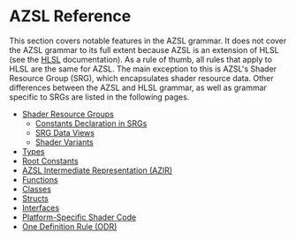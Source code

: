 # AZSL Reference
This section covers notable features in the AZSL grammar. It does not cover the AZSL grammar to its full extent because AZSL is an extension of HLSL (see the [HLSL](https://docs.microsoft.com/en-us/windows/win32/direct3dhlsl/dx-graphics-hlsl) documentation). As a rule of thumb, all rules that apply to HLSL are the same for AZSL. The main exception to this is AZSL's Shader Resource Group (SRG), which encapsulates shader resource data. Other differences between the AZSL and HLSL grammar, as well as grammar specific to SRGs are listed in the following pages. 

<!-- 
- Show how to do it in HLSL (very basic, don't teach hlsl, juts do this for spotting the difference)
- Then show how to do it in AZSL
   -->

- [Shader Resource Groups](shader-resource-groups.md)
  - [Constants Declaration in SRGs](constants-declaration.md)
  - [SRG Data Views](srg-data-views.md)
  - [Shader Variants](shader-variants.md)
- [Types](./data-types.md)
- [Root Constants](./root-constant.md)
- [AZSL Intermediate Representation (AZIR)](./azsl-intermediate-represntation.md)
- [Functions](./functions.md)
- [Classes](./classes.md)
- [Structs](./structs.md)
- [Interfaces](./interfaces.md)
- [Platform-Specific Shader Code](platform-specific.md)
- [One Definition Rule (ODR)](./one-definition-rule.md)
  <!-- - [Partial SRGs](./partial-srgs.md)
  - Scopes of partial SRG -->